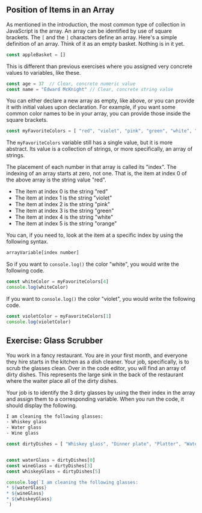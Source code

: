 ## Position of Items in an Array

As mentioned in the introduction, the most common type of collection in JavaScript is the array. An array can be identified by use of square brackets.  The `[` and the `]` characters define an array. Here's a simple definition of an array. Think of it as an empty basket.  Nothing is in it yet.

```js
const appleBasket = []
```

This is different than previous exercises where you assigned very concrete values to variables, like these.

```js
const age = 37  // Clear, concrete numeric value
const name = "Edward McKnight" // Clear, concrete string value
```

You can either declare a new array as empty, like above, or you can provide it with initial values upon declaration. For example, if you want some common color names to be in your array, you can provide those inside the square brackets.

```js
const myFavoriteColors = [ "red", "violet", "pink", "green", "white", "orange" ]
```

The `myFavoriteColors` variable still has a single value, but it is more abstract. Its value is a collection of strings, or more specifically, an array of strings.

The placement of each number in that array is called its "index". The indexing of an array starts at zero, not one. That is, the item at index 0 of the above array is the string value "red".

* The item at index 0 is the string "red"
* The item at index 1 is the string "violet"
* The item at index 2 is the string "pink"
* The item at index 3 is the string "green"
* The item at index 4 is the string "white"
* The item at index 5 is the string "orange"

You can, if you need to, look at the item at a specific index by using the following syntax.

```js
arrayVariable[index number]
```

So if you want to `console.log()` the color "white", you would write the following code.

```js
const whiteColor = myFavoriteColors[4]
console.log(whiteColor)
```

If you want to `console.log()` the color "violet", you would write the following code.

```js
const violetColor = myFavoriteColors[1]
console.log(violetColor)
```

## Exercise: Glass Scrubber

You work in a fancy restaurant. You are in your first month, and everyone they hire starts in the kitchen as a dish cleaner. Your job, specifically, is to scrub the glasses clean. Over in the code editor, you will find an array of dirty dishes. This represents the large sink in the back of the restaurant where the waiter place all of the dirty dishes. 

Your job is to identify the 3 dirty glasses by using the their index in the array and assign them to a corresponding variable. When you run the code, it should display the following.

```html
I am cleaning the following glasses:
- Whiskey glass
- Water glass
- Wine glass
```







```js
const dirtyDishes = [ "Whiskey glass", "Dinner plate", "Platter", "Water glass", "Salad plate", "Wine glass" ]


const waterGlass = dirtyDishes[0]
const wineGlass = dirtyDishes[3]
const whiskeyGlass = dirtyDishes[5]

console.log(`I am cleaning the following glasses:
* ${waterGlass}
* ${wineGlass}
* ${whiskeyGlass}
`)
```
<!--stackedit_data:
eyJoaXN0b3J5IjpbODQwNDEwMjUyXX0=
-->